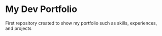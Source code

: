 # My Dev Portfolio
First repository created to show my portfolio such as skills, experiences, and projects
